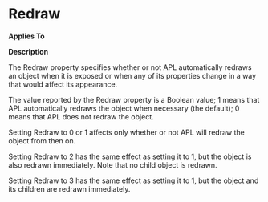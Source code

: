 



<h1 class="heading"><span class="name">Redraw</span></h1>

**Applies To**


**Description**


The Redraw property specifies whether or not APL automatically redraws an object when it is exposed or when any of its properties change in a way that would affect its appearance.


The value reported by the Redraw property is a Boolean value; 1 means that APL automatically redraws the object when necessary (the default); 0 means that APL does not redraw the object.


Setting Redraw to 0 or 1 affects only whether or not APL will redraw the object from then on.


Setting Redraw to 2 has the same effect as setting it to 1, but the object is also redrawn immediately. Note that no child object is redrawn.


Setting Redraw to 3 has the same effect as setting it to 1, but the object and its children are redrawn immediately.


